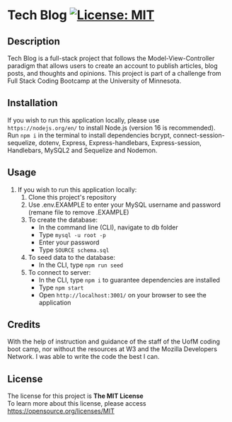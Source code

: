 # Tech Blog [![License: MIT](https://img.shields.io/badge/License-MIT-yellow.svg)](https://opensource.org/licenses/MIT)

## Description

Tech Blog is a full-stack project that follows the Model-View-Controller paradigm that allows users to create an account to publish articles, blog posts, and thoughts and opinions.
This project is part of a challenge from Full Stack Coding Bootcamp at the University of Minnesota.

## Installation

If you wish to run this application locally, please use `https://nodejs.org/en/` to install Node.js (version 16 is recommended).\
Run `npm i` in the terminal to install dependencies bcrypt, connect-session-sequelize, dotenv, Express, Express-handlebars, Express-session, Handlebars, MySQL2 and Sequelize and Nodemon.

## Usage

1. If you wish to run this application locally:
   1. Clone this project's repository
   1. Use .env.EXAMPLE to enter your MySQL username and password (remane file to remove .EXAMPLE)
   1. To create the database:
      - In the command line (CLI), navigate to db folder
      - Type `mysql -u root -p`
      - Enter your password
      - Type `SOURCE schema.sql`
   1. To seed data to the database:
      - In the CLI, type `npm run seed`
   1. To connect to server:
      - In the CLI, type `npm i` to guarantee dependencies are installed
      - Type `npm start`
      - Open `http://localhost:3001/` on your browser to see the application

## Credits

With the help of instruction and guidance of the staff of the UofM coding boot camp, nor without the resources at W3 and the Mozilla Developers Network. I was able to write the code the best I can.

## License

The license for this project is **The MIT License**<br>
To learn more about this license, please access https://opensource.org/licenses/MIT
